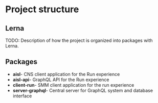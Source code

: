 # Project structure

## Lerna
TODO: Description of how the project is organized into packages with Lerna.

## Packages

 - **aisl**- CNS client application for the Run experience
 - **aisl-api**- GraphQL API for the Run experience
 - **client-run**- SMM client application for the run experience
 - **server-graphql**- Central server for GraphQL system and database interface